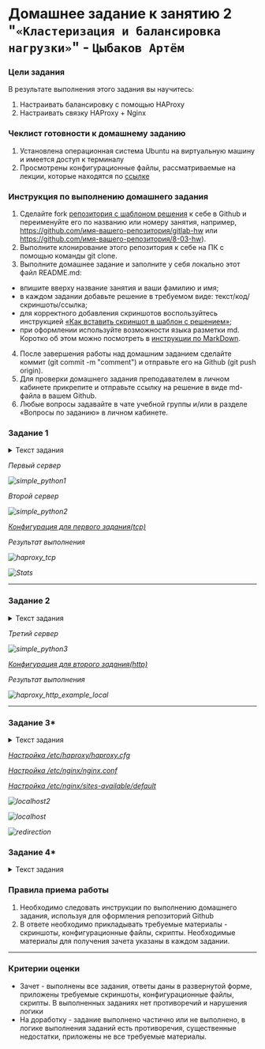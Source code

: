 # Домашнее задание к занятию 2 "`«Кластеризация и балансировка нагрузки»`" - `Цыбаков Артём`

### Цели задания
 В результате выполнения этого задания вы научитесь:
 1. Настраивать балансировку с помощью HAProxy
 2. Настраивать связку HAProxy + Nginx

### Чеклист готовности к домашнему заданию

 1. Установлена операционная система Ubuntu на виртуальную машину и имеется доступ к терминалу
 2. Просмотрены конфигурационные файлы, рассматриваемые на лекции, которые находятся по [ссылке](2/)


### Инструкция по выполнению домашнего задания

 1. Сделайте fork [репозитория c шаблоном решения](https://github.com/netology-code/sys-pattern-homework) к себе в Github и переименуйте его по названию или номеру занятия, например, https://github.com/имя-вашего-репозитория/gitlab-hw или https://github.com/имя-вашего-репозитория/8-03-hw).
 2. Выполните клонирование этого репозитория к себе на ПК с помощью команды git clone.
 3. Выполните домашнее задание и заполните у себя локально этот файл README.md:
   - впишите вверху название занятия и ваши фамилию и имя;
   - в каждом задании добавьте решение в требуемом виде: текст/код/скриншоты/ссылка;
   - для корректного добавления скриншотов воспользуйтесь инструкцией [«Как вставить скриншот в шаблон с решением»](https://github.com/netology-code/sys-pattern-homework/blob/main/screen-instruction.md);
   - при оформлении используйте возможности языка разметки md. Коротко об этом можно посмотреть в [инструкции по MarkDown](https://github.com/netology-code/sys-pattern-homework/blob/main/md-instruction.md).
 4. После завершения работы над домашним заданием сделайте коммит (git commit -m "comment") и отправьте его на Github (git push origin).
 5. Для проверки домашнего задания преподавателем в личном кабинете прикрепите и отправьте ссылку на решение в виде md-файла в вашем Github.
 6. Любые вопросы задавайте в чате учебной группы и/или в разделе «Вопросы по заданию» в личном кабинете.

### Задание 1

<details>
  <summary>Текст задания</summary>  

 - Запустите два simple python сервера на своей виртуальной машине на разных портах
 - Установите и настройте HAProxy, воспользуйтесь материалами к лекции по [ссылке](2/)
 - Настройте балансировку Round-robin на 4 уровне.
 - На проверку направьте конфигурационный файл haproxy, скриншоты, где видно перенаправление запросов на разные серверы при обращении к HAProxy.

 </details>

<i>

Первый сервер

![simple_python1](https://github.com/artemtsybakov/netologyedu/blob/master/Fault_Tolerance/2/img/simple_python_1.png)

Второй сервер

![simple_python2](https://github.com/artemtsybakov/netologyedu/blob/master/Fault_Tolerance/2/img/simple_python_2.png)

[Конфигурация для первого задания(tcp)](https://github.com/artemtsybakov/netologyedu/blob/master/Fault_Tolerance/2/img/task1_tcp_haproxy.cfg)

Результат выполнения

![haproxy_tcp](https://github.com/artemtsybakov/netologyedu/blob/master/Fault_Tolerance/2/img/haproxy_tcp.png)

![Stats](https://github.com/artemtsybakov/netologyedu/blob/master/Fault_Tolerance/2/img/stats_haproxy_tcp.png)

</i>

---

### Задание 2

<details>
  <summary>Текст задания</summary>

 - Запустите три simple python сервера на своей виртуальной машине на разных портах
 - Настройте балансировку Weighted Round Robin на 7 уровне, чтобы первый сервер имел вес 2, второй - 3, а третий - 4
 - HAproxy должен балансировать только тот http-трафик, который адресован домену example.local
 - На проверку направьте конфигурационный файл haproxy, скриншоты, где видно перенаправление запросов на разные серверы при обращении к HAProxy c использованием домена example.local и без него.

 </details>

<i>

Третий сервер

![simple_python3](https://github.com/artemtsybakov/netologyedu/blob/master/Fault_Tolerance/2/img/simple_python_3.png)

[Конфигурация для второго задания(http)](https://github.com/artemtsybakov/netologyedu/blob/master/Fault_Tolerance/2/img/task2_http_haproxy.cfg)

Результат выполнения

![haproxy_http_example_local](https://github.com/artemtsybakov/netologyedu/blob/master/Fault_Tolerance/2/img/haproxy_http_example_local.png)

</i>

---

### Задание 3*

<details>
  <summary>Текст задания</summary>

 - Настройте связку HAProxy + Nginx как было показано на лекции.
 - Настройте Nginx так, чтобы файлы .jpg выдавались самим Nginx (предварительно разместите несколько тестовых картинок в директории /var/www/), а остальные запросы переадресовывались на HAProxy, который в свою очередь переадресовывал их на два Simple Python server.
 - На проверку направьте конфигурационные файлы nginx, HAProxy, скриншоты с запросами jpg картинок и других файлов на Simple Python Server, демонстрирующие корректную настройку.
  </details>

<i>

[Настройка /etc/haproxy/haproxy.cfg](https://github.com/artemtsybakov/netologyedu/blob/master/Fault_Tolerance/2/img/haproxy_task3.cfg)

[Настройка /etc/nginx/nginx.conf](https://github.com/artemtsybakov/netologyedu/blob/master/Fault_Tolerance/2/img/nginx.conf)

[Настройка /etc/nginx/sites-available/default](https://github.com/artemtsybakov/netologyedu/blob/master/Fault_Tolerance/2/img/default)

![localhost2](ttps://github.com/artemtsybakov/netologyedu/blob/master/Fault_Tolerance/2/img/localhost2.png)

![localhost](https://github.com/artemtsybakov/netologyedu/blob/master/Fault_Tolerance/2/img/localhost.png)

![redirection](https://github.com/artemtsybakov/netologyedu/blob/master/Fault_Tolerance/2/img/redirection.png)

</i>

### Задание 4*

<details>
  <summary>Текст задания</summary>

 - Запустите 4 simple python сервера на разных портах.
 - Первые два сервера будут выдавать страницу index.html вашего сайта example1.local (в файле index.html напишите example1.local)
 - Вторые два сервера будут выдавать страницу index.html вашего сайта example2.local (в файле index.html напишите example2.local)
 - Настройте два бэкенда HAProxy
 - Настройте фронтенд HAProxy так, чтобы в зависимости от запрашиваемого сайта example1.local или example2.local запросы перенаправлялись на разные бэкенды HAProxy
 - На проверку направьте конфигурационный файл HAProxy, скриншоты, демонстрирующие запросы к разным фронтендам и ответам от разных бэкендов.

 </details>

<i>



</i>

### Правила приема работы

1. Необходимо следовать инструкции по выполнению домашнего задания, используя для оформления репозиторий Github
2. В ответе необходимо прикладывать требуемые материалы - скриншоты, конфигурационные файлы, скрипты. Необходимые материалы для получения зачета указаны в каждом задании.


------

### Критерии оценки

 - Зачет - выполнены все задания, ответы даны в развернутой форме, приложены требуемые скриншоты, конфигурационные файлы, скрипты. В выполненных заданиях нет противоречий и нарушения логики
 - На доработку - задание выполнено частично или не выполнено, в логике выполнения заданий есть противоречия, существенные недостатки, приложены не все требуемые материалы.